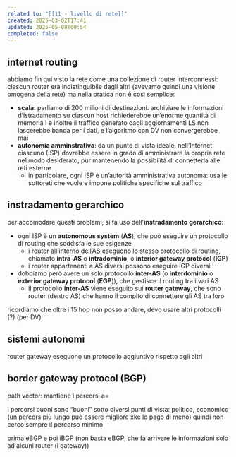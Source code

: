 ```yaml
---
related to: "[[11 - livello di rete]]"
created: 2025-03-02T17:41
updated: 2025-05-08T09:54
completed: false
---
```

## internet routing
abbiamo fin qui visto la rete come una collezione di router interconnessi: ciascun router era indistinguibile dagli altri (avevamo quindi una visione omogena della rete)
ma nella pratica non è così semplice:
- **scala**: parliamo di 200 milioni di destinazioni. archiviare le informazioni d’istradamento su ciascun host richiederebbe un’enorme quantità di memoria ! e inoltre il traffico generato dagli aggiornamenti LS non lascerebbe banda per i dati, e l’algoritmo con DV non convergerebbe mai 
- **autonomia amminstrativa**: da un punto di vista ideale, nell’Internet ciascuno (ISP) dovrebbe essere in grado di amministrare la propria rete nel modo desiderato, pur mantenendo la possibilità di connetterla alle reti esterne
	- in particolare, ogni ISP è un’autorità amministrativa autonoma: usa le sottoreti che vuole e impone politiche specifiche sul traffico
## instradamento gerarchico
per accomodare questi problemi, si fa uso dell'**instradamento gerarchico**:
- ogni ISP è un **autonomous system** (**AS**), che può eseguire un protocollo di routing che soddisfa le sue esigenze
	- i router all’interno dell’AS eseguono lo stesso protocollo di routing, chiamato **intra-AS** o **intradominio**, o **interior gateway protocol** (**IGP**)
	- i router appartenenti a AS diversi possono eseguire IGP diversi !
- dobbiamo però avere un solo protocollo **inter-AS** (o **interdominio** o **exterior gateway protocol** (**EGP**)), che gestisce il routing tra i vari AS
	- il protocollo **inter-AS** viene eseguito sui **router gateway**, che sono router (dentro AS) che hanno il compito di connettere gli AS tra loro


ricordiamo che oltre i 15 hop non posso andare, devo usare altri protocolli (?) (per DV)
## sistemi autonomi 

router gateway eseguono un protocollo aggiuntivo rispetto agli altri
## border gateway protocol (BGP)
path vector: mantiene i percorsi a=

i percorsi buoni sono “buoni” sotto diversi punti di vista: politico, economico (un percors più lungo può essere migliore xke lo pago di meno) quindi non cerco sempre il percorso minimo


prima eBGP e poi iBGP (non basta eBGP, che fa arrivare le informazioni solo ad alcuni router (i gateway))

